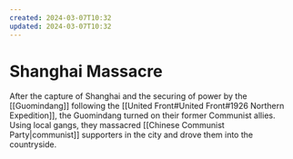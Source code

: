 ```yaml
---
created: 2024-03-07T10:32
updated: 2024-03-07T10:32
---
```


# Shanghai Massacre

After the capture of Shanghai and the securing of power by the [[Guomindang]] following the [[United Front#United Front#1926 Northern Expedition]], the Guomindang turned on their former Communist allies.
Using local gangs, they massacred [[Chinese Communist Party|communist]] supporters in the city and drove them into the countryside.
